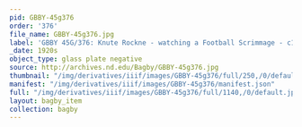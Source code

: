 ```yaml
---
pid: GBBY-45g376
order: '376'
file_name: GBBY-45g376.jpg
label: 'GBBY 45G/376: Knute Rockne - watching a Football Scrimmage - c1920s'
_date: 1920s
object_type: glass plate negative
source: http://archives.nd.edu/Bagby/GBBY-45g376.jpg
thumbnail: "/img/derivatives/iiif/images/GBBY-45g376/full/250,/0/default.jpg"
manifest: "/img/derivatives/iiif/images/GBBY-45g376/manifest.json"
full: "/img/derivatives/iiif/images/GBBY-45g376/full/1140,/0/default.jpg"
layout: bagby_item
collection: bagby
---
```

